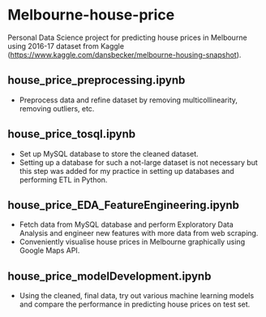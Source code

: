# Melbourne-house-price
Personal Data Science project for predicting house prices in Melbourne using 2016-17 dataset from Kaggle (https://www.kaggle.com/dansbecker/melbourne-housing-snapshot).

## house_price_preprocessing.ipynb
- Preprocess data and refine dataset by removing multicollinearity, removing outliers, etc.

## house_price_tosql.ipynb
- Set up MySQL database to store the cleaned dataset.
- Setting up a database for such a not-large dataset is not necessary but this step was added for my practice in setting up databases and performing ETL in Python.

## house_price_EDA_FeatureEngineering.ipynb
- Fetch data from MySQL database and perform Exploratory Data Analysis and engineer new features with more data from web scraping.
- Conveniently visualise house prices in Melbourne graphically using Google Maps API. 

## house_price_modelDevelopment.ipynb
- Using the cleaned, final data, try out various machine learning models and compare the performance in predicting house prices on test set.

 
 
 
 
